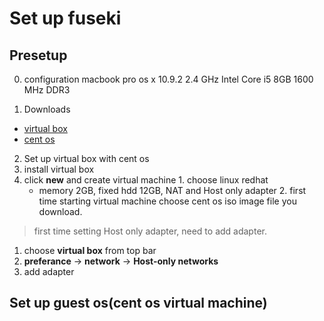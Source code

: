 Set up fuseki
===

Presetup
---
0. configuration
macbook pro os x 10.9.2  2.4 GHz Intel Core i5  8GB 1600 MHz DDR3

1. Downloads
 - [virtual box](https://www.virtualbox.org)
 - [cent os](http://www.centos.org) 

2. Set up virtual box with cent os
  1. install virtual box
  2. click **new** and create virtual machine
    1. choose linux redhat
      - memory 2GB, fixed hdd 12GB, NAT and Host only adapter
    2. first time starting virtual machine choose cent os iso image file you download.

> first time setting Host only adapter, need to add adapter.
 1. choose **virtual box** from top bar
 2. **preferance** -> **network** -> **Host-only networks**
 3. add adapter

Set up guest os(cent os virtual machine)
---
 

  


